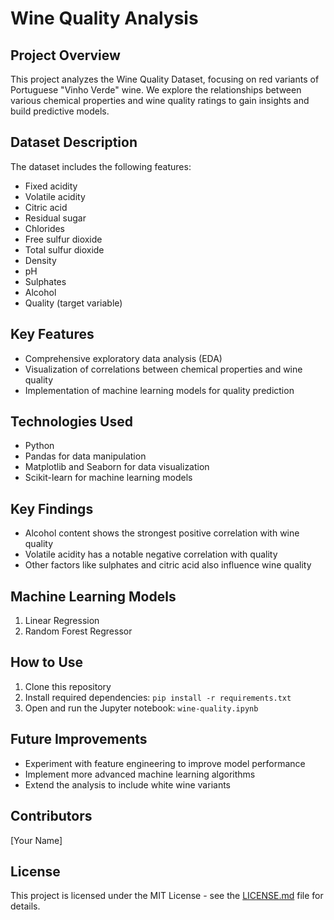 # Wine Quality Analysis

## Project Overview
This project analyzes the Wine Quality Dataset, focusing on red variants of Portuguese "Vinho Verde" wine. We explore the relationships between various chemical properties and wine quality ratings to gain insights and build predictive models.

## Dataset Description
The dataset includes the following features:
- Fixed acidity
- Volatile acidity
- Citric acid
- Residual sugar
- Chlorides
- Free sulfur dioxide
- Total sulfur dioxide
- Density
- pH
- Sulphates
- Alcohol
- Quality (target variable)

## Key Features
- Comprehensive exploratory data analysis (EDA)
- Visualization of correlations between chemical properties and wine quality
- Implementation of machine learning models for quality prediction

## Technologies Used
- Python
- Pandas for data manipulation
- Matplotlib and Seaborn for data visualization
- Scikit-learn for machine learning models

## Key Findings
- Alcohol content shows the strongest positive correlation with wine quality
- Volatile acidity has a notable negative correlation with quality
- Other factors like sulphates and citric acid also influence wine quality

## Machine Learning Models
1. Linear Regression
2. Random Forest Regressor

## How to Use
1. Clone this repository
2. Install required dependencies: `pip install -r requirements.txt`
3. Open and run the Jupyter notebook: `wine-quality.ipynb`

## Future Improvements
- Experiment with feature engineering to improve model performance
- Implement more advanced machine learning algorithms
- Extend the analysis to include white wine variants

## Contributors
[Your Name]

## License
This project is licensed under the MIT License - see the [LICENSE.md](LICENSE.md) file for details.
